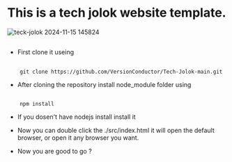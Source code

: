 # This is a tech jolok website template.
![teck-jolok 2024-11-15 145824](https://github.com/user-attachments/assets/4c0161b2-98c0-4441-9c62-e51c61691daa)
##
- First clone it useing

## 
        git clone https://github.com/VersionConductor/Tech-Jolok-main.git

- After cloning the repository install node_module folder using 
## 
        npm install

- If you dosen't have nodejs install install it

- Now you can double click the ./src/index.html it will open the default browser, or open it any browser you want.
- Now you are good to go ?
